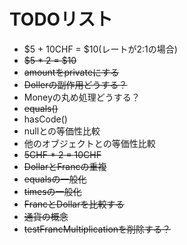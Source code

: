 # TODOリスト

* $5 + 10CHF = $10(レートが2:1の場合)
* ~~$5 * 2 = $10~~
* ~~amountをprivateにする~~
* ~~Dollerの副作用どうする？~~
* Moneyの丸め処理どうする？
* ~~equals()~~
* hasCode()
* nullとの等価性比較
* 他のオブジェクトとの等価性比較
* ~~5CHF * 2 = 10CHF~~
* ~~DollarとFrancの重複~~
* ~~equalsの一般化~~
* ~~timesの一般化~~
* ~~FrancとDollarを比較する~~
* ~~通貨の概念~~
* ~~testFrancMultiplicationを削除する？~~